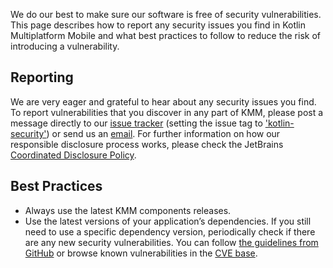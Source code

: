[//]: # (title: Security)
[//]: # (auxiliary-id: Security)

We do our best to make sure our software is free of security vulnerabilities. This page describes how to report any security issues you find in Kotlin Multiplatform Mobile and what best practices to follow to reduce the risk of introducing a vulnerability.

## Reporting
We are very eager and grateful to hear about any security issues you find. To report vulnerabilities that you discover in any part of KMM, please post a message directly to our [issue tracker](https://youtrack.jetbrains.com/issues/KT) (setting the issue tag to ['kotlin-security'](https://youtrack.jetbrains.com/issues/KT?q=%23kotlin-security%20)) or send us an [email](mailto:security@jetbrains.org). For further information on how our responsible disclosure process works, please check the JetBrains [Coordinated Disclosure Policy](https://www.jetbrains.com/legal/terms/coordinated-disclosure.html).

## Best Practices
* Always use the latest KMM components releases.
* Use the latest versions of your application’s dependencies. If you still need to use a specific dependency version, periodically check if there are any new security vulnerabilities. You can follow [the guidelines from GitHub](https://help.github.com/en/github/managing-security-vulnerabilities/managing-vulnerabilities-in-your-projects-dependencies) or browse known vulnerabilities in the [CVE base](https://cve.mitre.org/cve/search_cve_list.html).